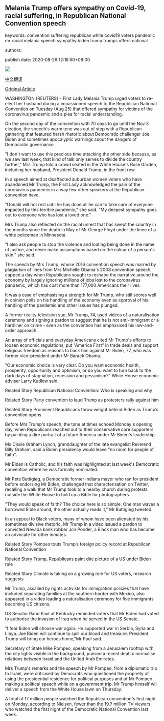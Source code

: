 ## Melania Trump offers sympathy on Covid-19, racial suffering, in Republican National Convention speech

keywords: convention suffering republican white covid19 voters pandemic mr racial melania speech sympathy biden trump trumps offers national

authors: 

publish date: 2020-08-26 12:18:50+08:00

![](https://www.straitstimes.com/sites/default/files/styles/x_large/public/articles/2020/08/26/af_melania-trump_260820.jpg?itok=nZNbK1mb)

[中文翻译](Melania%20Trump%20offers%20sympathy%20on%20Covid-19%2C%20racial%20suffering%2C%20in%20Republican%20National%20Convention%20speech_zh.md)

[Original Article](https://www.straitstimes.com/world/united-states/melania-trump-offers-sympathy-on-covid-19-racial-suffering-in-republican)

WASHINGTON (REUTERS) - First Lady Melania Trump urged voters to re-elect her husband during a impassioned speech to the Republican National Convention on Tuesday (Aug 25) that offered sympathy for victims of the coronavirus pandemic and a plea for racial understanding.

On the second day of the convention with 70 days to go until the Nov 3 election, the speech's warm tone was out of step with a Republican gathering that featured harsh rhetoric about Democratic challenger Joe Biden and sometimes apocalyptic warnings about the dangers of Democratic governance.

"I don't want to use this precious time attacking the other side because, as we saw last week, that kind of talk only serves to divide the country further," Mrs Trump told a crowd seated in the White House's Rose Garden, including her husband, President Donald Trump, in the front row.

In a speech aimed at disaffected suburban women voters who have abandoned Mr Trump, the First Lady acknowledged the pain of the coronavirus pandemic in a way few other speakers at the Republican convention have.

"Donald will not rest until he has done all he can to take care of everyone impacted by this terrible pandemic," she said. "My deepest sympathy goes out to everyone who has lost a loved one."

Mrs Trump also reflected on the racial unrest that has swept the country in the months since the death in May of Mr George Floyd under the knee of a white policeman in Minnesota.

"I also ask people to stop the violence and looting being done in the name of justice, and never make assumptions based on the colour of a person's skin," she said.

The speech by Mrs Trump, whose 2016 convention speech was marred by plagiarism of lines from Mrs Michelle Obama's 2008 convention speech, capped a day when Republicans sought to reshape the narrative around the economy by largely ignoring millions of jobs lost to the coronavirus pandemic, which has cost more than 177,000 Americans their lives.

It was a case of emphasising a strength for Mr Trump, who still scores well in opinion polls on his handling of the economy even as approval of his handling of the pandemic and other issues has plunged.

A former reality television star, Mr Trump, 74, used videos of a naturalisation ceremony and signing a pardon to suggest that he is not anti-immigrant or a hardliner on crime - even as the convention has emphasised his law-and-order approach.

An array of officials and everyday Americans cited Mr Trump's efforts to loosen economic regulations, put "America First" in trade deals and support religious freedom as reasons to back him against Mr Biden, 77, who was former vice-president under Mr Barack Obama.

"Our economic choice is very clear. Do you want economic health, prosperity, opportunity and optimism, or do you want to turn back to the dark days of stagnation, recession and pessimism?" White House economic adviser Larry Kudlow said.

Related Story Republican National Convention: Who is speaking and why

Related Story Party convention to laud Trump as protesters rally against him

Related Story Prominent Republicans throw weight behind Biden as Trump’s convention opens

Before Mrs Trump's speech, the tone at times echoed Monday's opening day, when Republicans reached out to their conservative core supporters by painting a dire portrait of a future America under Mr Biden's leadership.

Ms Cissie Graham Lynch, granddaughter of the late evangelist Reverend Billy Graham, said a Biden presidency would leave "no room for people of faith".

Mr Biden is Catholic, and his faith was highlighted at last week's Democratic convention where he was formally nominated.

Mr Pete Buttigieg, a Democratic former Indiana mayor who ran for president before endorsing Mr Biden, challenged that characterisation on Twitter, recalling a walk that Mr Trump took to a nearby church during protests outside the White House to hold up a Bible for photographers.

"They would speak of faith? The choice here is so simple. One man waves a borrowed Bible around, the other actually reads it," Mr Buttigieg tweeted.

In an appeal to Black voters, many of whom have been alienated by his sometimes divisive rhetoric, Mr Trump in a video issued a pardon to convicted Nevada bank robber Jon Ponder, a Black man who has become an advocate for other inmates.

Related Story Pompeo touts Trump’s foreign policy record at Republican National Convention

Related Story Trump, Republicans paint dire picture of a US under Biden rule

Related Story Climate is taking on a growing role for US voters, research suggests

Mr Trump, assailed by rights activists for immigration policies that have included separating families at the southern border with Mexico, also appeared in a video leading a naturalisation ceremony for five immigrants becoming US citizens.

US Senator Rand Paul of Kentucky reminded voters that Mr Biden had voted to authorise the invasion of Iraq when he served in the US Senate.

"I fear Biden will choose war again. He supported war in Serbia, Syria and Libya. Joe Biden will continue to spill our blood and treasure. President Trump will bring our heroes home,"Mr Paul said.

Secretary of State Mike Pompeo, speaking from a Jerusalem rooftop with the city lights visible in the background, praised a recent deal to normalise relations between Israel and the United Arab Emirates.

Mrs Trump's remarks and the speech by Mr Pompeo, from a diplomatic trip to Israel, were criticised by Democrats who questioned the propriety of using the presidential residence for political purposes and of Mr Pompeo making a political speech while on a government trip. Mr Trump himself will deliver a speech from the White House lawn on Thursday.

A total of 17 million people watched the Republican convention's first night on Monday, according to Nielsen, fewer than the 19.7 million TV viewers who watched the first night of the Democratic National Convention last week.